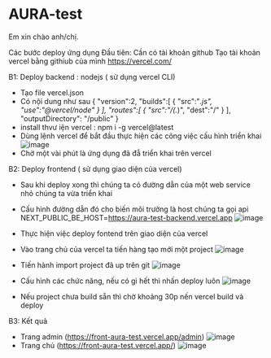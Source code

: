 ﻿# AURA-test

 Em xin chào anh/chị.

 Các bước deploy ứng dụng
 Đầu tiên: Cần có tài khoản github
 Tạo tài khoản vercel bằng githiub của mình https://vercel.com/
 
 B1: Deploy backend : nodejs ( sử dụng vercel CLI)
 - Tạo file vercel.json
 - Có nội dung như sau
   {
    "version":2,
    "builds":[
        {
            "src":"*.js",
            "use":"@vercel/node"
        }
    ],
    "routes":[
        {
            "src":"/(.*)",
            "dest":"/"
        }
    ],
    "outputDirectory": "/public"
}
- install thvư iện vercel : npm i -g vercel@latest
- Dùng lệnh vercel để bắt đầu thực hiện các công việc cấu hình triển khai
  ![image](https://github.com/vantohuu/AURA-test/assets/82772386/74654719-e847-4391-802a-0058d86b252e)
- Chờ một vài phút là ứng dụng đã đẫ triển khai trên vercel
  
B2: Deploy frontend  ( sử dụng giao diện của vercel)

- Sau khi deploy xong thì chúng ta có đường dẫn của một web service nhỏ chúng ta vừa triển khai
- Cấu hình đường dẫn đó cho biến môi trường là host chúng ta gọi api
  NEXT_PUBLIC_BE_HOST=https://aura-test-backend.vercel.app
  ![image](https://github.com/vantohuu/AURA-test/assets/82772386/7d424dd9-62fe-4755-9188-768e1298acb0)

- Thực hiện việc deploy fontend trên giao diện của vercel
- Vào trang chủ của vercel ta tiến hàng tạo mới một project
![image](https://github.com/vantohuu/AURA-test/assets/82772386/60c421fb-2b6d-4c6c-adad-694bd834422b)
- Tiến hành import project đã up trên git
  ![image](https://github.com/vantohuu/AURA-test/assets/82772386/404f7ef6-00ee-408d-8928-2fb4a2af9047)
- Cấu hình các chức năng, nếu có gì hết thì nhấn deploy luôn
  ![image](https://github.com/vantohuu/AURA-test/assets/82772386/c3dab4df-ebe4-4765-b35b-f74443d5ef70)
- Nếu project chưa build sẵn thì chờ khoảng 30p nến vercel build và deploy

B3: Kết quả 
- Trang admin (https://front-aura-test.vercel.app/admin)
  ![image](https://github.com/vantohuu/AURA-test/assets/82772386/7aefa02b-7fe2-4cc0-8a91-f5edc5e2a77f)
- Trang chủ (https://front-aura-test.vercel.app/)
  ![image](https://github.com/vantohuu/AURA-test/assets/82772386/9976dfd8-e957-4c12-a90c-5ad3eb6394a1)


  






  


